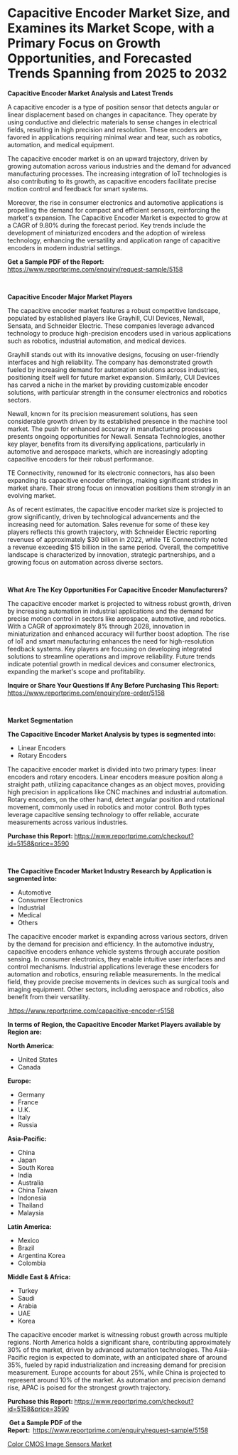 <p><h1>Capacitive Encoder Market Size, and Examines its Market Scope, with a Primary Focus on Growth Opportunities, and Forecasted Trends Spanning from 2025 to 2032</h1></p><p><strong>Capacitive Encoder Market Analysis and Latest Trends</strong></p>
<p><p>A capacitive encoder is a type of position sensor that detects angular or linear displacement based on changes in capacitance. They operate by using conductive and dielectric materials to sense changes in electrical fields, resulting in high precision and resolution. These encoders are favored in applications requiring minimal wear and tear, such as robotics, automation, and medical equipment.</p><p>The capacitive encoder market is on an upward trajectory, driven by growing automation across various industries and the demand for advanced manufacturing processes. The increasing integration of IoT technologies is also contributing to its growth, as capacitive encoders facilitate precise motion control and feedback for smart systems. </p><p>Moreover, the rise in consumer electronics and automotive applications is propelling the demand for compact and efficient sensors, reinforcing the market's expansion. The Capacitive Encoder Market is expected to grow at a CAGR of 9.80% during the forecast period. Key trends include the development of miniaturized encoders and the adoption of wireless technology, enhancing the versatility and application range of capacitive encoders in modern industrial settings.</p></p>
<p><strong>Get a Sample PDF of the Report:&nbsp;</strong> <a href="https://www.reportprime.com/enquiry/request-sample/5158?utm_campaign=2232&utm_medium=2&utm_source=Github&utm_content=ia&utm_term=19032025&utm_id=capacitive-encoder">https://www.reportprime.com/enquiry/request-sample/5158</a></p>
<p>&nbsp;</p>
<p><strong>Capacitive Encoder Major Market Players</strong></p>
<p><p>The capacitive encoder market features a robust competitive landscape, populated by established players like Grayhill, CUI Devices, Newall, Sensata, and Schneider Electric. These companies leverage advanced technology to produce high-precision encoders used in various applications such as robotics, industrial automation, and medical devices.</p><p>Grayhill stands out with its innovative designs, focusing on user-friendly interfaces and high reliability. The company has demonstrated growth fueled by increasing demand for automation solutions across industries, positioning itself well for future market expansion. Similarly, CUI Devices has carved a niche in the market by providing customizable encoder solutions, with particular strength in the consumer electronics and robotics sectors.</p><p>Newall, known for its precision measurement solutions, has seen considerable growth driven by its established presence in the machine tool market. The push for enhanced accuracy in manufacturing processes presents ongoing opportunities for Newall. Sensata Technologies, another key player, benefits from its diversifying applications, particularly in automotive and aerospace markets, which are increasingly adopting capacitive encoders for their robust performance.</p><p>TE Connectivity, renowned for its electronic connectors, has also been expanding its capacitive encoder offerings, making significant strides in market share. Their strong focus on innovation positions them strongly in an evolving market.</p><p>As of recent estimates, the capacitive encoder market size is projected to grow significantly, driven by technological advancements and the increasing need for automation. Sales revenue for some of these key players reflects this growth trajectory, with Schneider Electric reporting revenues of approximately $30 billion in 2022, while TE Connectivity noted a revenue exceeding $15 billion in the same period. Overall, the competitive landscape is characterized by innovation, strategic partnerships, and a growing focus on automation across diverse sectors.</p></p>
<p>&nbsp;</p>
<p><strong>What Are The Key Opportunities For Capacitive Encoder Manufacturers?</strong></p>
<p><p>The capacitive encoder market is projected to witness robust growth, driven by increasing automation in industrial applications and the demand for precise motion control in sectors like aerospace, automotive, and robotics. With a CAGR of approximately 8% through 2028, innovation in miniaturization and enhanced accuracy will further boost adoption. The rise of IoT and smart manufacturing enhances the need for high-resolution feedback systems. Key players are focusing on developing integrated solutions to streamline operations and improve reliability. Future trends indicate potential growth in medical devices and consumer electronics, expanding the market's scope and profitability.</p></p>
<p><strong>Inquire or Share Your Questions If Any Before Purchasing This Report:</strong> <a href="https://www.reportprime.com/enquiry/pre-order/5158?utm_campaign=2232&utm_medium=2&utm_source=Github&utm_content=ia&utm_term=19032025&utm_id=capacitive-encoder">https://www.reportprime.com/enquiry/pre-order/5158</a></p>
<p>&nbsp;</p>
<p><strong>Market Segmentation</strong></p>
<p><strong>The Capacitive Encoder Market Analysis by types is segmented into:</strong></p>
<p><ul><li>Linear Encoders</li><li>Rotary Encoders</li></ul></p>
<p><p>The capacitive encoder market is divided into two primary types: linear encoders and rotary encoders. Linear encoders measure position along a straight path, utilizing capacitance changes as an object moves, providing high precision in applications like CNC machines and industrial automation. Rotary encoders, on the other hand, detect angular position and rotational movement, commonly used in robotics and motor control. Both types leverage capacitive sensing technology to offer reliable, accurate measurements across various industries.</p></p>
<p><strong>Purchase this Report:&nbsp;</strong><a href="https://www.reportprime.com/checkout?id=5158&price=3590&utm_campaign=2232&utm_medium=2&utm_source=Github&utm_content=ia&utm_term=19032025&utm_id=capacitive-encoder">https://www.reportprime.com/checkout?id=5158&price=3590</a></p>
<p>&nbsp;</p>
<p><strong>The Capacitive Encoder Market Industry Research by Application is segmented into:</strong></p>
<p><ul><li>Automotive</li><li>Consumer Electronics</li><li>Industrial</li><li>Medical</li><li>Others</li></ul></p>
<p><p>The capacitive encoder market is expanding across various sectors, driven by the demand for precision and efficiency. In the automotive industry, capacitive encoders enhance vehicle systems through accurate position sensing. In consumer electronics, they enable intuitive user interfaces and control mechanisms. Industrial applications leverage these encoders for automation and robotics, ensuring reliable measurements. In the medical field, they provide precise movements in devices such as surgical tools and imaging equipment. Other sectors, including aerospace and robotics, also benefit from their versatility.</p></p>
<p><a href="https://www.reportprime.com/capacitive-encoder-r5158?utm_campaign=2232&utm_medium=2&utm_source=Github&utm_content=ia&utm_term=19032025&utm_id=capacitive-encoder">&nbsp;https://www.reportprime.com/capacitive-encoder-r5158</a></p>
<p><strong>In terms of Region, the Capacitive Encoder Market Players available by Region are:</strong></p>
<p>
    <p> <strong> North America: </strong>
        <ul>
            <li>United States</li>
            <li>Canada</li>
        </ul>
        </p> 
    <p> <strong> Europe: </strong>
        <ul>
            <li>Germany</li>
            <li>France</li>
            <li>U.K.</li>
            <li>Italy</li>
            <li>Russia</li>
        </ul>
        </p> 
    <p> <strong> Asia-Pacific: </strong>
        <ul>
            <li>China</li>
            <li>Japan</li>
            <li>South Korea</li>
            <li>India</li>
            <li>Australia</li>
            <li>China Taiwan</li>
            <li>Indonesia</li>
            <li>Thailand</li>
            <li>Malaysia</li>
        </ul>
        </p> 
    <p> <strong> Latin America: </strong>
        <ul>
            <li>Mexico</li>
            <li>Brazil</li>
            <li>Argentina Korea</li>
            <li>Colombia</li>
        </ul>
        </p> 
    <p> <strong> Middle East & Africa: </strong>
        <ul>
            <li>Turkey</li>
            <li>Saudi</li>
            <li>Arabia</li>
            <li>UAE</li>
            <li>Korea</li>
        </ul>
    </p>
    </p>
<p><p>The capacitive encoder market is witnessing robust growth across multiple regions. North America holds a significant share, contributing approximately 30% of the market, driven by advanced automation technologies. The Asia-Pacific region is expected to dominate, with an anticipated share of around 35%, fueled by rapid industrialization and increasing demand for precision measurement. Europe accounts for about 25%, while China is projected to represent around 10% of the market. As automation and precision demand rise, APAC is poised for the strongest growth trajectory.</p></p>
<p><strong>Purchase this Report: </strong><a href="https://www.reportprime.com/checkout?id=5158&price=3590&utm_campaign=2232&utm_medium=2&utm_source=Github&utm_content=ia&utm_term=19032025&utm_id=capacitive-encoder">https://www.reportprime.com/checkout?id=5158&price=3590</a></p>
<p>&nbsp;<strong>Get a Sample PDF of the Report:&nbsp;&nbsp;</strong><a href="https://www.reportprime.com/enquiry/request-sample/5158?utm_campaign=2232&utm_medium=2&utm_source=Github&utm_content=ia&utm_term=19032025&utm_id=capacitive-encoder">https://www.reportprime.com/enquiry/request-sample/5158</a></p>
<p><strong></strong></p>
<p><p><a href="https://github.com/sca704osol/Market-Research-Report-List-1/blob/main/color-cmos-image-sensors-market.md?utm_campaign=2232&utm_medium=2&utm_source=Github&utm_content=ia&utm_term=19032025&utm_id=capacitive-encoder">Color CMOS Image Sensors Market</a></p></p>